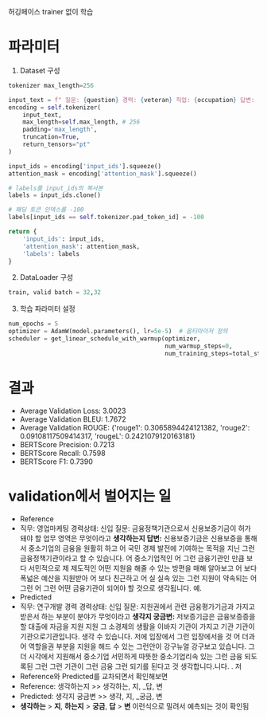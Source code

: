 허깅페이스 trainer 없이 학습
# 파라미터
1. Dataset 구성
```python
tokenizer max_length=256

input_text = f" 질문: {question} 경력: {veteran} 직업: {occupation} 답변: {answer} "
encoding = self.tokenizer(
    input_text,
    max_length=self.max_length, # 256
    padding='max_length',
    truncation=True,
    return_tensors="pt"
)

input_ids = encoding['input_ids'].squeeze()
attention_mask = encoding['attention_mask'].squeeze()

# labels를 input_ids의 복사본
labels = input_ids.clone()

# 패딩 토큰 인덱스를 -100
labels[input_ids == self.tokenizer.pad_token_id] = -100

return {
    'input_ids': input_ids,
    'attention_mask': attention_mask,
    'labels': labels
}
```
2. DataLoader 구성
```python
train, valid batch = 32,32
```
3. 학습 파라미터 설정
```python
num_epochs = 5
optimizer = AdamW(model.parameters(), lr=5e-5)  # 옵티마이저 정의
scheduler = get_linear_schedule_with_warmup(optimizer,
                                            num_warmup_steps=0,
                                            num_training_steps=total_steps)  # 스케줄러 정의
```

# 결과
- Average Validation Loss: 3.0023
- Average Validation BLEU: 1.7672
- Average Validation ROUGE: {'rouge1': 0.3065894424121382, 'rouge2': 0.09108117509414317, 'rougeL': 0.2421079120163181}
- BERTScore Precision: 0.7213
- BERTScore Recall: 0.7598
- BERTScore F1: 0.7390


# validation에서 벌어지는 일
- Reference
- 직무: 영업마케팅 경력상태: 신입 질문: 금융정책기관으로서 신용보증기금이 허가 돼야 할 업무 영역은 무엇이라고 **생각하는지 답변:** 신용보증기금은 신용보증을 통해서 중소기업의 금융을 원활히 하고 어 국민 경제 발전에 기여하는 목적을 지닌 그런 금융정책기관이라고 할 수 있습니다. 어 중소기업적인 어 그런 금융기관인 만큼 보다 서민적으로 제 제도적인 어떤 지원을 해줄 수 있는 방편을 매해 알아보고 어 보다 폭넓은 예산을 지원받아 어 보다 친근하고 어 실 실속 있는 그런 지원이 약속되는 어 그런 어 그런 어떤 금융기관이 되어야 할 것으로 생각됩니다. 예. 
- Predicted
- 직무: 연구개발 경력 경력상태: 신입 질문: 지원권에서 관련 금융평가기금과 가지고받은서 하는 부분이 분야가 무엇이라고 **생각지 궁금변:** 저보증기금은 금융보증증을 할 대출에 자금을 지원 지원 그 소경제의 생활을 이바지 기관이 가지고 기관 기관이기관으로기관입니다. 생각 수 있습니다.  저에 입장에서 그런 입장에서을 것 어 더과 어 역할을권 부분을 지원을 해드 수 있는 그런안이 강구뉴얼 강구보고 있습니다. 그 더 시각에서 지원해서 중소기업 서민하게 따뜻한 중소기업리속 있는 그런 금융 되도록된 그런 그런 기관이 그런 금융 그런 되기를 된다고 것 생각합니다.니다. . 저
- Reference와 Predicted를 교차되면서 확인해보면
- Reference: 생각하는지 >> 생각하는, 지, _답, 변
- Predicted: 생각지 궁금변 >> 생각, 지, _궁금, 변
- **생각하는** > **지**, **하는지** > **궁금**, **답** > **변** 이런식으로 밀려서 예측되는 것이 확인됨
